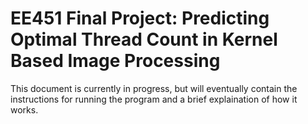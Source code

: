 # EE451 Final Project: Predicting Optimal Thread Count in Kernel Based Image Processing

This document is currently in progress, but will eventually contain the instructions for running the program and a brief explaination of how it works.